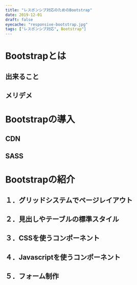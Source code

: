 ```yaml
---
title: "レスポンシブ対応のためのBootstrap"
date: 2019-12-01
draft: false
eyecache: "responsive-bootstrap.jpg"
tags: ["レスポンシブ対応", Bootstrap"]
---
```


# Bootstrapとは

## 出来ること

## メリデメ

# Bootstrapの導入

## CDN

## SASS

## 

# Bootstrapの紹介

## １．グリッドシステムでページレイアウト

## ２．見出しやテーブルの標準スタイル

## ３．CSSを使うコンポーネント

## ４．Javascriptを使うコンポーネント

## ５．フォーム制作





